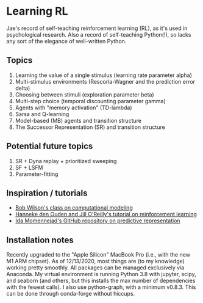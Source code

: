# Learning RL

Jae's record of self-teaching reinforcement learning (RL), as it's used in psychological research. Also a record of self-teaching Python(!), so lacks any sort of the elegance of well-written Python.

## Topics
1. Learning the value of a single stimulus (learning rate parameter alpha)
2. Multi-stimulus environments (Rescorla-Wagner and the prediction error delta)
3. Choosing between stimuli (exploration parameter beta)
4. Multi-step choice (temporal discounting parameter gamma)
5. Agents with "memory activation" (TD-lambda)
6. Sarsa and Q-learning
7. Model-based (MB) agents and transition structure
8. The Successor Representation (SR) and transition structure

## Potential future topics
1. SR + Dyna replay + prioritized sweeping
2. SF + LSFM
3. Parameter-fitting

## Inspiration / tutorials
- [Bob Wilson's class on computational modeling](http://u.arizona.edu/~bob/web_NSCS344/index.html)
- [Hanneke den Ouden and Jill O'Reilly's tutorial on reinforcement learning](http://hannekedenouden.ruhosting.nl/RLtutorial/Instructions.html)
- [Ida Momennejad's GitHub repository on predictive representation](https://github.com/idamomen/predictive_representations)

## Installation notes
Recently upgraded to the "Apple Silicon" MacBook Pro (i.e., with the new M1 ARM chipset). As of 12/13/2020, most things are (to my knowledge) working pretty smoothly. All packages can be managed exclusively via Anaconda. My virtual environment is running Python 3.8 with jupyter, scipy, and seaborn (and others, but this installs the max number of dependencies with the fewest calls). I also use python-graph, with a minimum v0.8.3. This can be done through conda-forge without hiccups.